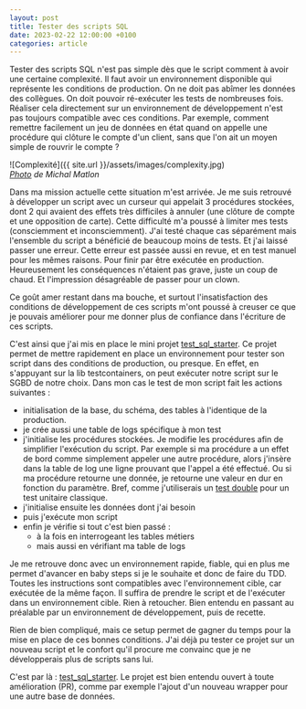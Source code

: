 ```yaml
---
layout: post
title: Tester des scripts SQL
date: 2023-02-22 12:00:00 +0100
categories: article
---
```

Tester des scripts SQL n'est pas simple dès que le script comment à avoir une certaine complexité. 
Il faut avoir un environnement disponible qui représente les conditions de production. 
On ne doit pas abîmer les données des collègues. 
On doit pouvoir ré-exécuter les tests de nombreuses fois. 
Réaliser cela directement sur un environnement de développement n'est pas toujours compatible avec ces conditions. 
Par exemple, comment remettre facilement un jeu de données en état quand on appelle une procédure qui clôture le compte d'un client, sans que l'on ait un moyen simple de rouvrir le compte ? 

![Complexité]({{ site.url }}/assets/images/complexity.jpg)  
*[Photo](https://unsplash.com/fr/photos/YTKh06aL7to) de Michal Matlon*

Dans ma mission actuelle cette situation m'est arrivée. 
Je me suis retrouvé à développer un script avec un curseur qui appelait 3 procédures stockées, dont 2 qui avaient des effets très difficiles à annuler (une clôture de compte et une opposition de carte). 
Cette difficulté m'a poussé à limiter mes tests (consciemment et inconsciemment). 
J'ai testé chaque cas séparément mais l'ensemble du script a bénéficié de beaucoup moins de tests. 
Et j'ai laissé passer une erreur. 
Cette erreur est passée aussi en revue, et en test manuel pour les mêmes raisons.
Pour finir par être exécutée en production. 
Heureusement les conséquences n'étaient pas grave, juste un coup de chaud. 
Et l'impression désagréable de passer pour un clown. 

Ce goût amer restant dans ma bouche, et surtout l'insatisfaction des conditions de développement de ces scripts m'ont poussé à creuser ce que je pouvais améliorer pour me donner plus de confiance dans l'écriture de ces scripts. 

C'est ainsi que j'ai mis en place le mini projet [test_sql_starter](https://gitlab.com/davfranck/test_sql_starter). 
Ce projet permet de mettre rapidement en place un environnement pour tester son script dans des conditions de production, ou presque. 
En effet, en s'appuyant sur la lib testcontainers, on peut exécuter notre script sur le SGBD de notre choix. 
Dans mon cas le test de mon script fait les actions suivantes : 
* initialisation de la base, du schéma, des tables à l'identique de la production. 
* je crée aussi une table de logs spécifique à mon test
* j'initialise les procédures stockées. 
Je modifie les procédures afin de simplifier l'exécution du script. 
Par exemple si ma procédure a un effet de bord comme simplement appeler une autre procédure, alors j'insère dans la table de log une ligne prouvant que l'appel a été effectué. 
Ou si ma procédure retourne une donnée, je retourne une valeur en dur en fonction du paramètre. 
Bref, comme j'utiliserais un [test double](https://en.wikipedia.org/wiki/Test_double) pour un test unitaire classique. 
* j'initialise ensuite les données dont j'ai besoin
* puis j'exécute mon script
* enfin je vérifie si tout c'est bien passé : 
  * à la fois en interrogeant les tables métiers 
  * mais aussi en vérifiant ma table de logs

Je me retrouve donc avec un environnement rapide, fiable, qui en plus me permet d'avancer en baby steps si je le souhaite et donc de faire du TDD. 
Toutes les instructions sont compatibles avec l'environnement cible, car exécutée de la même façon. 
Il suffira de prendre le script et de l'exécuter dans un environnement cible. 
Rien à retoucher. 
Bien entendu en passant au préalable par un environnement de développement, puis de recette. 

Rien de bien compliqué, mais ce setup permet de gagner du temps pour la mise en place de ces bonnes conditions. 
J'ai déjà pu tester ce projet sur un nouveau script et le confort qu'il procure me convainc que je ne développerais plus de scripts sans lui. 

C'est par là : [test_sql_starter](https://gitlab.com/davfranck/test_sql_starter). 
Le projet est bien entendu ouvert à toute amélioration (PR), comme par exemple l'ajout d'un nouveau wrapper pour une autre base de données. 
